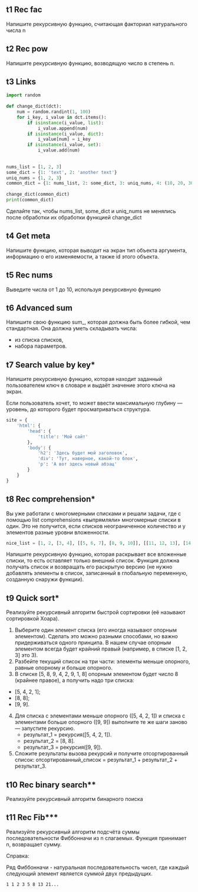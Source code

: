 ## t1 Rec fac
Напишите рекурсивную функцию, считающая факториал натурального числа n

## t2 Rec pow 
Напишите рекурсивную функцию, возводящую число в степень n.

## t3 Links
```python
import random
 
def change_dict(dct):
    num = random.randint(1, 100)
    for i_key, i_value in dct.items():
        if isinstance(i_value, list):
            i_value.append(num)
        if isinstance(i_value, dict):
            i_value[num] = i_key
        if isinstance(i_value, set):
            i_value.add(num)
 
 
nums_list = [1, 2, 3]
some_dict = {1: 'text', 2: 'another text'}
uniq_nums = {1, 2, 3}
common_dict = {1: nums_list, 2: some_dict, 3: uniq_nums, 4: (10, 20, 30)}
 
change_dict(common_dict)
print(common_dict)
```

Сделайте так, чтобы nums_list, some_dict и uniq_nums не менялись после обработки их обработки функцией change_dict

## t4 Get meta
Напишите функцию, которая выводит на экран тип объекта аргумента, информацию о его изменяемости, а также id этого объекта.

## t5 Rec nums
Выведите числа от 1 до 10, используя рекурсивную функцию

## t6 Advanced sum
Напишите свою функцию sum_, которая должна быть более гибкой, чем стандартная. Она должна уметь складывать числа:

- из списка списков,
- набора параметров.

## t7 Search value by key*
Напишите рекурсивную функцию, которая находит заданный пользователем ключ в словаре и выдаёт значение этого ключа на экран.

Если пользователь хочет, то может ввести максимальную глубину — уровень, до которого будет просматриваться структура. 
```python
site = {
    'html': {
        'head': {
            'title': 'Мой сайт'
        },
        'body': {
            'h2': 'Здесь будет мой заголовок',
            'div': 'Тут, наверное, какой-то блок',
            'p': 'А вот здесь новый абзац'
        }
    }
}
```

## t8 Rec comprehension*
Вы уже работали с многомерными списками и решали задачи, где с помощью list comprehensions «выпрямляли» многомерные списки в один. Это не получится, если списков неограниченное количество и у элементов разные уровни вложенности.

```python
nice_list = [1, 2, [3, 4], [[5, 6, 7], [8, 9, 10]], [[11, 12, 13], [14, 15], [16, 17, 18]]]
```

Напишите рекурсивную функцию, которая раскрывает все вложенные списки, то есть оставляет только внешний список.
Функция должна получать список и возвращать его раскрытую версию (не нужно добавлять элементы в список, записанный в глобальную переменную, созданную снаружи функции).

## t9 Quick sort*
Реализуйте рекурсивный алгоритм быстрой сортировки (её называют сортировкой Хоара). 

1. Выберите один элемент списка (его иногда называют опорным элементом). Сделать это можно разными способами, но важно придерживаться одного принципа. В нашем случае опорным элементом всегда будет крайний правый (например, в списке [1, 2, 3] это 3).
2. Разбейте текущий список на три части: элементы меньше опорного, равные опорному и больше опорного. 
3. В списке [5, 8, 9, 4, 2, 9, 1, 8] опорным элементом будет число 8 (крайнее правое), а получить надо три списка:
  - [5, 4, 2, 1];
  - [8, 8];
  - [9, 9].
4. Для списка с элементами меньше опорного ([5, 4, 2, 1]) и списка с элементами больше опорного ([9, 9]) выполните те же шаги заново — запустите рекурсию.
   - результат_1 = рекурсия([5, 4, 2, 1]).
   - результат_2 = [8, 8].
   - результат_3 = рекурсия([9, 9]).
5. Сложите результаты вызова рекурсий и получите отсортированный список: отсортированный_список = результат_1 + результат_2 + результат_3.

## t10 Rec binary search**
Реализуйте рекурсивный алгоритм бинарного поиска

## t11 Rec Fib***
Реализуйте рекурсивный алгоритм подсчёта суммы последовательности Фиббонначи из n слагаемых. Функция принимает n, возвращает сумму.

Справка:

Ряд Фиббонначи - натуральная последовательность чисел, где каждый следующий элемент является суммой двух предыдущих.
```text
1 1 2 3 5 8 13 21...
```


